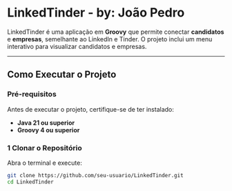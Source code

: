 # LinkedTinder - by: João Pedro

LinkedTinder é uma aplicação em **Groovy** que permite conectar **candidatos** e **empresas**, semelhante ao LinkedIn e Tinder. O projeto inclui um menu interativo para visualizar candidatos e empresas.

---

## **Como Executar o Projeto**

### **Pré-requisitos**
Antes de executar o projeto, certifique-se de ter instalado:
- **Java 21 ou superior**
- **Groovy 4 ou superior**

### **1️ Clonar o Repositório**
Abra o terminal e execute:
```sh
git clone https://github.com/seu-usuario/LinkedTinder.git
cd LinkedTinder
